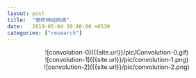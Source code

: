 ```yaml
---
layout: post
title:  "卷积神经网络"
date:   2019-05-04 20:40:00 +0530
categories: ["research"]
---
```


<center>![convolution-0]({{site.url}}/pic/Convolution-0.gif)</center>

<center>![convolution-1]({{site.url}}/pic/convolution-1.png)</center>

<center>![convolution-2]({{site.url}}/pic/convolution-2.png)</center>